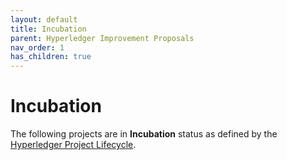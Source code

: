```yaml
---
layout: default
title: Incubation
parent: Hyperledger Improvement Proposals
nav_order: 1
has_children: true
---
```


# Incubation

The following projects are in **Incubation** status as defined by the [Hyperledger Project Lifecycle](https://toc.hyperledger.org/governing-documents/project-lifecycle.html).

